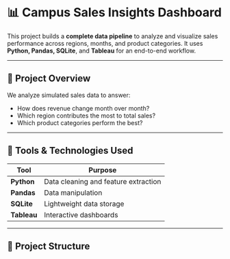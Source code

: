 # 📊 Campus Sales Insights Dashboard

This project builds a **complete data pipeline** to analyze and visualize sales performance across regions, months, and product categories. It uses **Python, Pandas, SQLite**, and **Tableau** for an end-to-end workflow.

---

## 🚀 Project Overview

We analyze simulated sales data to answer:
- How does revenue change month over month?
- Which region contributes the most to total sales?
- Which product categories perform the best?

---

## 🔧 Tools & Technologies Used

| Tool        | Purpose                              |
|-------------|--------------------------------------|
| **Python**  | Data cleaning and feature extraction |
| **Pandas**  | Data manipulation                    |
| **SQLite**  | Lightweight data storage             |
| **Tableau** | Interactive dashboards               |

---

## 📁 Project Structure

